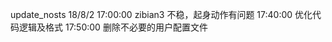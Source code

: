 update_nosts
	18/8/2	17:00:00
			zibian3 不稳，起身动作有问题
			17:40:00
			优化代码逻辑及格式
			17:50:00
			删除不必要的用户配置文件


